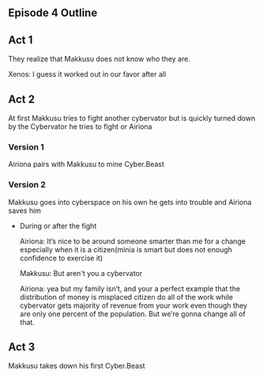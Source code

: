 ## Episode 4 Outline
## Act 1
They realize that Makkusu does not know who they are.

Xenos: I guess it worked out in our favor after all

## Act 2
At first Makkusu tries to fight another cybervator but is quickly turned down by the Cybervator he tries to fight or Airiona
### Version 1
Airiona pairs with Makkusu to mine Cyber.Beast
### Version 2
Makkusu goes into cyberspace on his own he gets into trouble and Airiona saves him

- During or after the fight

    Airiona: It’s nice to be around someone smarter than me for a change especially when it is a citizen(minia is smart but does not enough confidence to exercise it)
            
    Makkusu: But aren't you a cybervator

    Airiona: yea but my family isn’t, and your a perfect example that the distribution of money is misplaced citizen do all of the work while cybervator gets majority of revenue from your work even though they are only one percent of the population. But we’re gonna change all of that.
    
## Act 3
Makkusu takes down his first Cyber.Beast
